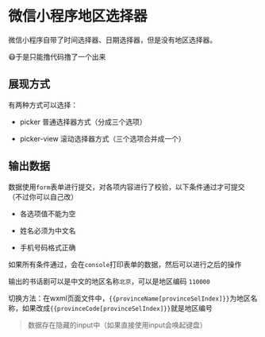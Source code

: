 # 微信小程序地区选择器

微信小程序自带了时间选择器、日期选择器，但是没有地区选择器。

:mask:于是只能撸代码撸了一个出来

## 展现方式

有两种方式可以选择：

- picker 普通选择器方式（分成三个选项）

- picker-view 滚动选择器方式（三个选项合并成一个）

## 输出数据

数据使用` form `表单进行提交，对各项内容进行了校验，以下条件通过才可提交（不过你可以自己改）

- 各选项值不能为空

- 姓名必须为中文名

- 手机号码格式正确

如果所有条件通过，会在` console `打印表单的数据，然后可以进行之后的操作

输出的书话剧可以是中文的地区名称` 北京 `，可以是地区编码 ` 110000 `

切换方法：在wxml页面文件中，` {{provinceName[provinceSelIndex]}} `为地区名称，如果改成` {{provinceCode[provinceSelIndex]}} `就是地区编号

> 数据存在隐藏的input中（如果直接使用input会唤起键盘）




